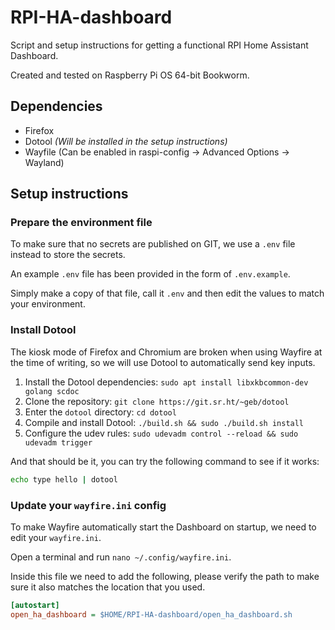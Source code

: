 # RPI-HA-dashboard
Script and setup instructions for getting a functional RPI Home Assistant Dashboard.

Created and tested on Raspberry Pi OS 64-bit Bookworm.


## Dependencies
- Firefox
- Dotool *(Will be installed in the setup instructions)*
- Wayfile (Can be enabled in raspi-config -> Advanced Options -> Wayland)


## Setup instructions
### Prepare the environment file
To make sure that no secrets are published on GIT, we use a `.env` file instead to store the secrets.

An example `.env` file has been provided in the form of `.env.example`.

Simply make a copy of that file, call it `.env` and then edit the values to match your environment.



### Install Dotool
The kiosk mode of Firefox and Chromium are broken when using Wayfire at the time of writing, so we will use Dotool to automatically send key inputs.

1. Install the Dotool dependencies: `sudo apt install libxkbcommon-dev golang scdoc`
2. Clone the repository: `git clone https://git.sr.ht/~geb/dotool`
3. Enter the `dotool` directory: `cd dotool`
4. Compile and install Dotool: `./build.sh && sudo ./build.sh install`
5. Configure the udev rules: `sudo udevadm control --reload && sudo udevadm trigger`

And that should be it, you can try the following command to see if it works: 
```sh
echo type hello | dotool
```


### Update your `wayfire.ini` config
To make Wayfire automatically start the Dashboard on startup, we need to edit your `wayfire.ini`.

Open a terminal and run `nano ~/.config/wayfire.ini`.

Inside this file we need to add the following, please verify the path to make sure it also matches the location that you used.

```ini
[autostart]
open_ha_dashboard = $HOME/RPI-HA-dashboard/open_ha_dashboard.sh
```
